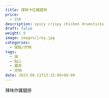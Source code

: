 ```yaml
---
title: 辣味卡拉雞腿排
price:
  - 150
description: spicy crispy chicken drumsticks
draft: false
weight: 9
image: images/jrey.jpg
categories:
  - 餐點/炸物
tags:
  - 辣
  - 點心
  - 雞肉
  - 炸物
date: 2023-08-11T23:15:09+08:00
---
```

辣味炸雞腿排